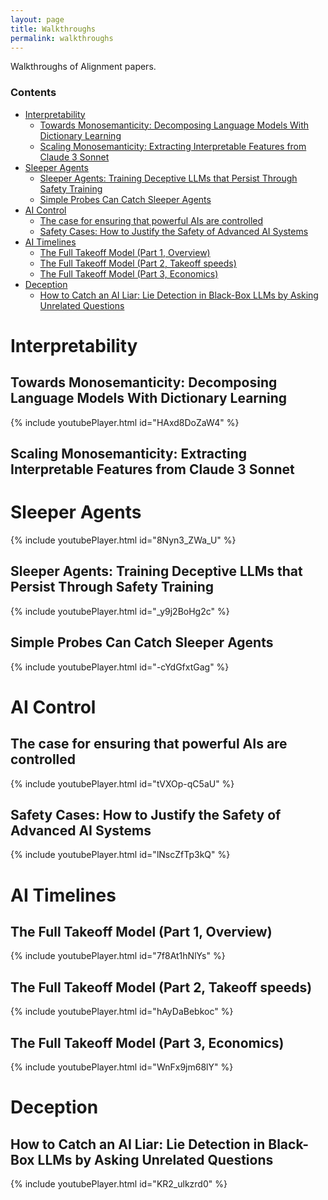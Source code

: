 ```yaml
---
layout: page
title: Walkthroughs
permalink: walkthroughs
---
```


Walkthroughs of Alignment papers.

### Contents

* [Interpretability](#interpretability)
    * [Towards Monosemanticity: Decomposing Language Models With Dictionary Learning](#towards-monosemanticity-decomposing-language-models-with-dictionary-learning)
    * [Scaling Monosemanticity: Extracting Interpretable Features from Claude 3 Sonnet](#scaling-monosemanticity-extracting-interpretable-features-from-claude-3-sonnet)
* [Sleeper Agents](#sleeper-agents)
    * [Sleeper Agents: Training Deceptive LLMs that Persist Through Safety Training](#sleeper-agents-training-deceptive-llms-that-persist-through-safety-training)
    * [Simple Probes Can Catch Sleeper Agents](#simple-probes-can-catch-sleeper-agents)
* [AI Control](#ai-control)
    * [The case for ensuring that powerful AIs are controlled](#the-case-for-ensuring-that-powerful-ais-are-controlled)
    * [Safety Cases: How to Justify the Safety of Advanced AI Systems](#safety-cases-how-to-justify-the-safety-of-advanced-ai-systems)
* [AI Timelines](#ai-timelines)
    * [The Full Takeoff Model (Part 1, Overview)](#the-full-takeoff-model-part-1-overview)
    * [The Full Takeoff Model (Part 2, Takeoff speeds)](#the-full-takeoff-model-part-2-takeoff-speeds)
    * [The Full Takeoff Model (Part 3, Economics)](#the-full-takeoff-model-part-3-economics)
* [Deception](#deception)
    * [How to Catch an AI Liar: Lie Detection in Black-Box LLMs by Asking Unrelated Questions](#how-to-catch-an-ai-liar-lie-detection-in-black-box-llms-by-asking-unrelated-questions)

# Interpretability

## Towards Monosemanticity: Decomposing Language Models With Dictionary Learning

{% include youtubePlayer.html id="HAxd8DoZaW4" %}

## Scaling Monosemanticity: Extracting Interpretable Features from Claude 3 Sonnet

# Sleeper Agents

{% include youtubePlayer.html id="8Nyn3_ZWa_U" %}

## Sleeper Agents: Training Deceptive LLMs that Persist Through Safety Training

{% include youtubePlayer.html id="_y9j2BoHg2c" %}

## Simple Probes Can Catch Sleeper Agents

{% include youtubePlayer.html id="-cYdGfxtGag" %}

# AI Control

## The case for ensuring that powerful AIs are controlled

{% include youtubePlayer.html id="tVXOp-qC5aU" %}

## Safety Cases: How to Justify the Safety of Advanced AI Systems

{% include youtubePlayer.html id="lNscZfTp3kQ" %}

# AI Timelines

## The Full Takeoff Model (Part 1, Overview)

{% include youtubePlayer.html id="7f8At1hNlYs" %}

## The Full Takeoff Model (Part 2, Takeoff speeds)

{% include youtubePlayer.html id="hAyDaBebkoc" %}

## The Full Takeoff Model (Part 3, Economics)

{% include youtubePlayer.html id="WnFx9jm68lY" %}

# Deception

## How to Catch an AI Liar: Lie Detection in Black-Box LLMs by Asking Unrelated Questions

{% include youtubePlayer.html id="KR2_ulkzrd0" %}
